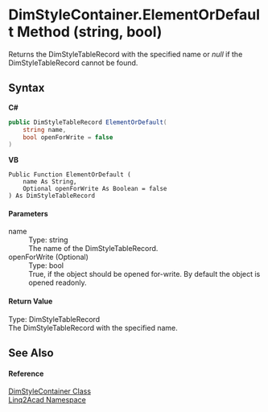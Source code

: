 # DimStyleContainer.ElementOrDefault Method (string, bool)
 

Returns the DimStyleTableRecord with the specified name or <i>null</i> if the DimStyleTableRecord cannot be found.

## Syntax

**C#**<br />
``` C#
public DimStyleTableRecord ElementOrDefault(
	string name,
	bool openForWrite = false
)
```

**VB**<br />
``` VB
Public Function ElementOrDefault ( 
	name As String,
	Optional openForWrite As Boolean = false
) As DimStyleTableRecord
```


#### Parameters
<dl><dt>name</dt><dd>Type: string<br />The name of the DimStyleTableRecord.</dd><dt>openForWrite (Optional)</dt><dd>Type: bool<br />True, if the object should be opened for-write. By default the object is opened readonly.</dd></dl>

#### Return Value
Type: DimStyleTableRecord<br />The DimStyleTableRecord with the specified name.

## See Also


#### Reference
<a href="T_Linq2Acad_DimStyleContainer.md">DimStyleContainer Class</a><br /><a href="N_Linq2Acad.md">Linq2Acad Namespace</a><br />
